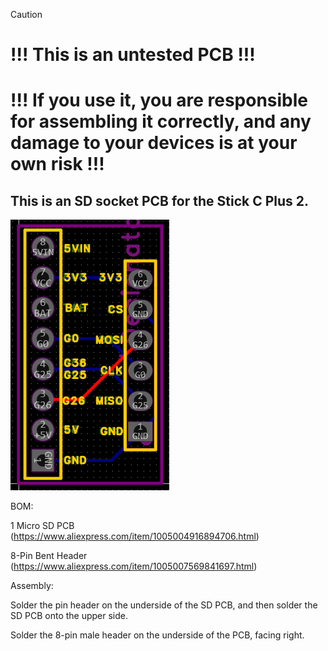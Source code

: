 > [!CAUTION]
> # !!! This is an untested PCB !!!
> # !!! If you use it, you are responsible for assembling it correctly, and any damage to your devices is at your own risk !!!

## This is an SD socket PCB for the Stick C Plus 2.

![Preview of the micro SD PCB for the Stick C Plus 2](/Stick_C_Plus_2/M5Stick_C_Plus_2_SD_Socket/Stick_SD.png)

BOM:

1 Micro SD PCB (https://www.aliexpress.com/item/1005004916894706.html)

8-Pin Bent Header (https://www.aliexpress.com/item/1005007569841697.html)

Assembly:

Solder the pin header on the underside of the SD PCB, and then solder the SD PCB onto the upper side.

Solder the 8-pin male header on the underside of the PCB, facing right.
